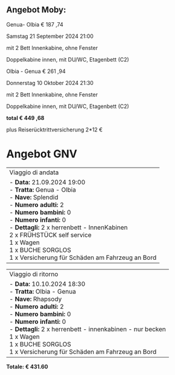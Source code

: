 ## Angebot Moby:

Genua- Olbia € 187 ,74

Samstag 21 September 2024 21:00

mit 2 Bett Innenkabine, ohne Fenster

Doppelkabine innen, mit DU/WC, Etagenbett (C2)

Olbia - Genua € 261 ,94

Donnerstag 10 Oktober 2024  21:30

mit 2 Bett Innenkabine, ohne Fenster

Doppelkabine innen, mit DU/WC, Etagenbett (C2)

**total € 449 ,68**

plus Reiserücktrittversicherung 2*12 €

# Angebot GNV

|                                                                                                                                                                                                                                                                                                                                          |
| ---------------------------------------------------------------------------------------------------------------------------------------------------------------------------------------------------------------------------------------------------------------------------------------------------------------------------------------- |
| Viaggio di andata                                                                                                                                                                                                                                                                                                                        |
| - **Data:** 21.09.2024 19:00<br>- **Tratta:** Genua - Olbia<br>- **Nave:** Splendid<br>- **Numero adulti:** 2<br>- **Numero bambini:** 0<br>- **Numero infanti:** 0<br>- **Dettagli:** 2 x herrenbett - InnenKabinen<br>2 x FRÜHSTÜCK self service<br>1 x Wagen<br>1 x BUCHE SORGLOS<br>1 x Versicherung für Schäden am Fahrzeug an Bord |

|                                                                                                                                                                                                                                                                                                                         |
| ----------------------------------------------------------------------------------------------------------------------------------------------------------------------------------------------------------------------------------------------------------------------------------------------------------------------- |
| Viaggio di ritorno                                                                                                                                                                                                                                                                                                      |
| - **Data:** 10.10.2024 18:30<br>- **Tratta:** Olbia - Genua<br>- **Nave:** Rhapsody<br>- **Numero adulti:** 2<br>- **Numero bambini:** 0<br>- **Numero infanti:** 0<br>- **Dettagli:** 2 x herrenbett - innenkabinen - nur becken<br>1 x Wagen<br>1 x BUCHE SORGLOS<br>1 x Versicherung für Schäden am Fahrzeug an Bord |

**Totale: € 431.60**
